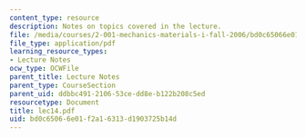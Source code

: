```yaml
---
content_type: resource
description: Notes on topics covered in the lecture.
file: /media/courses/2-001-mechanics-materials-i-fall-2006/bd0c65066e01f2a16313d1903725b14d_lec14.pdf
file_type: application/pdf
learning_resource_types:
- Lecture Notes
ocw_type: OCWFile
parent_title: Lecture Notes
parent_type: CourseSection
parent_uid: ddbbc491-2106-53ce-dd8e-b122b208c5ed
resourcetype: Document
title: lec14.pdf
uid: bd0c6506-6e01-f2a1-6313-d1903725b14d
---
```

